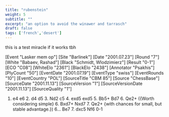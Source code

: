 ```yaml
---
title: "rubenstein"
weight: 5
subtitle: ""
excerpt: "an option to avoid the winawer and tarrasch"
draft: false
tags: ['french','desert']
---
```

this is a test miracle if it works tbh

<div class="cbreplay">
[Event "Lasker mem op"]
[Site "Barlinek"]
[Date "2001.07.23"]
[Round "7"]
[White "Babaev, Rashad"]
[Black "Schmidt, Wlodzimierz"]
[Result "0-1"]
[ECO "C08"]
[WhiteElo "2361"]
[BlackElo "2438"]
[Annotator "Psakhis"]
[PlyCount "50"]
[EventDate "2001.07.19"]
[EventType "swiss"]
[EventRounds "10"]
[EventCountry "POL"]
[SourceTitle "CBM 85"]
[Source "ChessBase"]
[SourceDate "2001.11.13"]
[SourceVersion "1"]
[SourceVersionDate "2001.11.13"]
[SourceQuality "1"]

1. e4 e6 2. d4 d5 3. Nd2 c5 4. exd5 exd5 5. Bb5+ Bd7 6. Qe2+ ({Worth
considering simple} 6. Bxd7+ Nxd7 7. Qe2+ {with chances for small, but stable
advantage.}) 6... Be7 7. dxc5 Nf6 0-1


</div>

